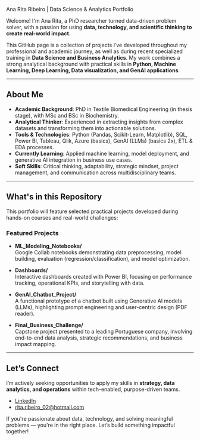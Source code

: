 Ana Rita Ribeiro | Data Science & Analytics Portfolio

Welcome! I'm Ana Rita, a PhD researcher turned data-driven problem solver, with a passion for using **data, technology, and scientific thinking to create real-world impact**.

This GitHub page is a collection of projects I’ve developed throughout my professional and academic journey, as well as during recent specialized training in **Data Science and Business Analytics**. My work combines a strong analytical background with practical skills in **Python, Machine Learning, Deep Learning, Data visualization, and GenAI applications**.

---

## About Me

- **Academic Background**: PhD in Textile Biomedical Engineering (in thesis stage), with MSc and BSc in Biochemistry.  
- **Analytical Thinker**: Experienced in extracting insights from complex datasets and transforming them into actionable solutions.  
- **Tools & Technologies**: Python (Pandas, Scikit-Learn, Matplotlib), SQL, Power BI, Tableau, Qlik, Azure (basics), GenAI (LLMs) (basics 2x), ETL & EDA processes.  
- **Currently Learning**: Applied machine learning, model deployment, and generative AI integration in business use cases.  
- **Soft Skills**: Critical thinking, adaptability, strategic mindset, project management, and communication across multidisciplinary teams.

---

## What's in this Repository

This portfolio will feature selected practical projects developed during hands-on courses and real-world challenges:

### Featured Projects

- **ML_Modeling_Notebooks/**  
  Google Collab notebooks demonstrating data preprocessing, model building, evaluation (regression/classification), and model optimization.

- **Dashboards/**  
  Interactive dashboards created with Power BI, focusing on performance tracking, operational KPIs, and storytelling with data.

- **GenAI_Chatbot_Project/**  
  A functional prototype of a chatbot built using Generative AI models (LLMs), highlighting prompt engineering and user-centric design (PDF reader).

- **Final_Business_Challenge/**  
  Capstone project presented to a leading Portuguese company, involving end-to-end data analysis, strategic recommendations, and business impact mapping.

---

## Let’s Connect

I’m actively seeking opportunities to apply my skills in **strategy, data analytics, and operations** within tech-enabled, purpose-driven teams.

- [LinkedIn](https://www.linkedin.com/in/ana-rita-ribeiro-9b81a9164)
- rita.ribeiro_02@hotmail.com

If you're passionate about data, technology, and solving meaningful problems — you're in the right place. Let’s build something impactful together!
